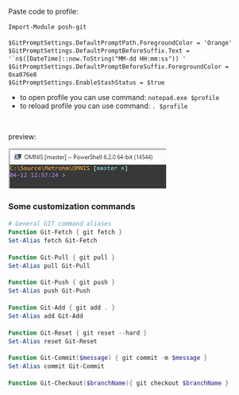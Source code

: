 Paste code to profile:

```
Import-Module posh-git

$GitPromptSettings.DefaultPromptPath.ForegroundColor = 'Orange'
$GitPromptSettings.DefaultPromptBeforeSuffix.Text = '`n$([DateTime]::now.ToString("MM-dd HH:mm:ss")) '
$GitPromptSettings.DefaultPromptBeforeSuffix.ForegroundColor = 0xa076e8
$GitPromptSettings.EnableStashStatus = $true
```

- to open profile you can use command: `notepad.exe $profile` 
- to reload profile you can use command: `. $profile`

<br />

preview: <br />

![](preview/SimpleProfile_01.PNG)



### Some customization commands

```powershell
# General GIT command aliases
Function Git-Fetch { git fetch }
Set-Alias fetch Git-Fetch

Function Git-Pull { git pull }
Set-Alias pull Git-Pull

Function Git-Push { git push }
Set-Alias push Git-Push

Function Git-Add { git add . }
Set-Alias add Git-Add

Function Git-Reset { git reset --hard }
Set-Alias reset Git-Reset

Function Git-Commit($message) { git commit -m $message }
Set-Alias commit Git-Commit

Function Git-Checkout($branchName){ git checkout $branchName }

```
